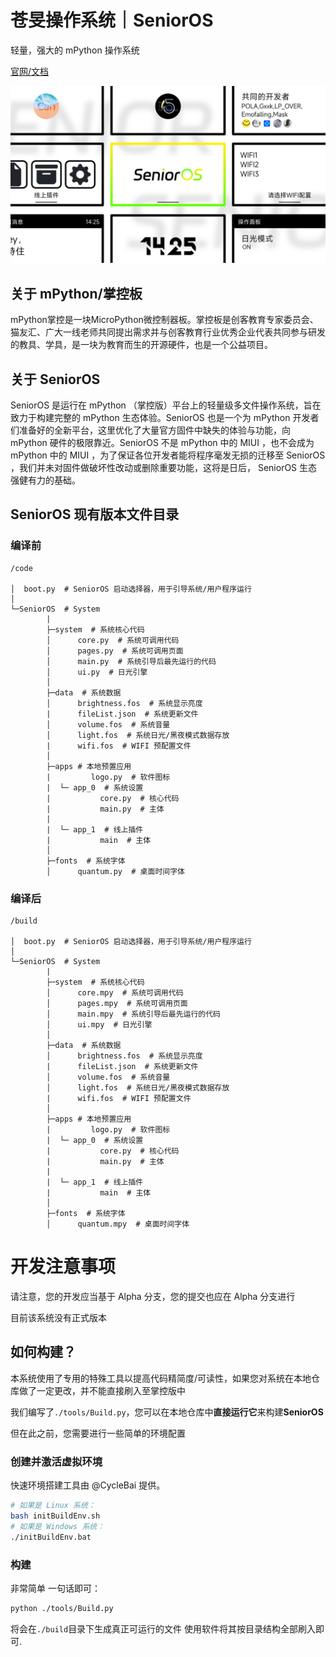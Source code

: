 # 苍旻操作系统｜SeniorOS

轻量，强大的 mPython 操作系统

[官网/文档](https://senior.stfp.site/)

![新春特别涂装](gitee_logo.jpg)

## 关于 mPython/掌控板

mPython掌控是一块MicroPython微控制器板。掌控板是创客教育专家委员会、猫友汇、广大一线老师共同提出需求并与创客教育行业优秀企业代表共同参与研发的教具、学具，是一块为教育而生的开源硬件，也是一个公益项目。

## 关于 SeniorOS

SeniorOS 是运行在 mPython （掌控版）平台上的轻量级多文件操作系统，旨在致力于构建完整的 mPython 生态体验。SeniorOS 也是一个为 mPython 开发者们准备好的全新平台，这里优化了大量官方固件中缺失的体验与功能，向 mPython 硬件的极限靠近。SeniorOS 不是 mPython 中的 MIUI ，也不会成为 mPython 中的 MIUI ，为了保证各位开发者能将程序毫发无损的迁移至 SeniorOS ，我们并未对固件做破坏性改动或删除重要功能，这将是日后， SeniorOS 生态强健有力的基础。

## SeniorOS 现有版本文件目录

### 编译前

```
/code

│  boot.py  # SeniorOS 启动选择器，用于引导系统/用户程序运行
│
└─SeniorOS  # System
        |
        ├─system  # 系统核心代码
        │      core.py  # 系统可调用代码
        │      pages.py  # 系统可调用页面
        │      main.py  # 系统引导后最先运行的代码
        │      ui.py  # 日光引擎
        │
        ├─data  # 系统数据
        │      brightness.fos  # 系统显示亮度
        |      fileList.json  # 系统更新文件
        │      volume.fos  # 系统音量
        │      light.fos  # 系统日光/黑夜模式数据存放
        |      wifi.fos  # WIFI 预配置文件
        │
        ├─apps # 本地预置应用
        |         logo.py  # 软件图标
        |  └─ app_0  # 系统设置
        |           core.py  # 核心代码
        |           main.py  # 主体
        |      
        |  └─ app_1  # 线上插件
        |           main  # 主体
        │
        ├─fonts  # 系统字体
        │      quantum.py  # 桌面时间字体
```

### 编译后

```
/build

│  boot.py  # SeniorOS 启动选择器，用于引导系统/用户程序运行
│
└─SeniorOS  # System
        |
        ├─system  # 系统核心代码
        │      core.mpy  # 系统可调用代码
        │      pages.mpy  # 系统可调用页面
        │      main.mpy  # 系统引导后最先运行的代码
        │      ui.mpy  # 日光引擎
        │
        ├─data  # 系统数据
        │      brightness.fos  # 系统显示亮度
        |      fileList.json  # 系统更新文件
        │      volume.fos  # 系统音量
        │      light.fos  # 系统日光/黑夜模式数据存放
        |      wifi.fos  # WIFI 预配置文件
        │
        ├─apps # 本地预置应用
        |         logo.py  # 软件图标
        |  └─ app_0  # 系统设置
        |           core.py  # 核心代码
        |           main.py  # 主体
        |      
        |  └─ app_1  # 线上插件
        |           main  # 主体
        │
        ├─fonts  # 系统字体
        │      quantum.mpy  # 桌面时间字体
```

# 开发注意事项

请注意，您的开发应当基于 Alpha 分支，您的提交也应在 Alpha 分支进行

目前该系统没有正式版本


## 如何构建？

本系统使用了专用的特殊工具以提高代码精简度/可读性，如果您对系统在本地仓库做了一定更改，并不能直接刷入至掌控版中

我们编写了`./tools/Build.py`，您可以在本地仓库中**直接运行它**来构建**SeniorOS**

但在此之前，您需要进行一些简单的环境配置

### 创建并激活虚拟环境

快速环境搭建工具由 @CycleBai 提供。
```bash
# 如果是 Linux 系统：
bash initBuildEnv.sh
# 如果是 Windows 系统：
./initBuildEnv.bat
```

### 构建

非常简单 一句话即可：
```bash
python ./tools/Build.py
```

将会在`./build`目录下生成真正可运行的文件 使用软件将其按目录结构全部刷入即可.
